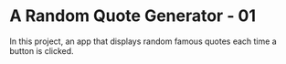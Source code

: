 # A Random Quote Generator - 01
 In this project, an app that displays random famous quotes each time a button is clicked. 
